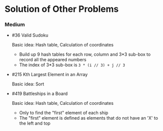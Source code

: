 # Solution of Other Problems

### Medium

- \#36 Valid Sudoku

  Basic idea: Hash table, Calculation of coordinates

  - Build up 9 hash tables for each row, column and 3\*3 sub-box to record all the appeared numbers
  - The index of 3\*3 sub-box is `3 * (i // 3) + j // 3`

- \#215 Kth Largest Element in an Array

  Basic idea: Sort

- \#419 Battleships in a Board

  Basic idea: Hash table, Calculation of coordinates

  - Only to find the "first" element of each ship
  - The "first" element is defined as elements that do not have an 'X' to the left and top